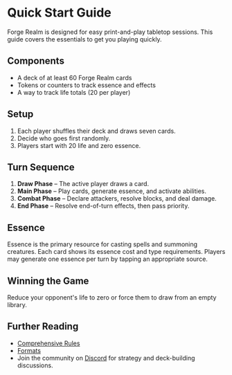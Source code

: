 # Quick Start Guide

Forge Realm is designed for easy print-and-play tabletop sessions. This guide covers the essentials to get you playing quickly.

## Components

- A deck of at least 60 Forge Realm cards
- Tokens or counters to track essence and effects
- A way to track life totals (20 per player)

## Setup

1. Each player shuffles their deck and draws seven cards.
2. Decide who goes first randomly.
3. Players start with 20 life and zero essence.

## Turn Sequence

1. **Draw Phase** – The active player draws a card.
2. **Main Phase** – Play cards, generate essence, and activate abilities.
3. **Combat Phase** – Declare attackers, resolve blocks, and deal damage.
4. **End Phase** – Resolve end-of-turn effects, then pass priority.

## Essence

Essence is the primary resource for casting spells and summoning creatures. Each card shows its essence cost and type requirements. Players may generate one essence per turn by tapping an appropriate source.

## Winning the Game

Reduce your opponent's life to zero or force them to draw from an empty library.

## Further Reading

- [Comprehensive Rules](comprehensive-rules.md)
- [Formats](formats.md)
- Join the community on [Discord](https://discord.gg/KQTY8DfY) for strategy and deck-building discussions.
